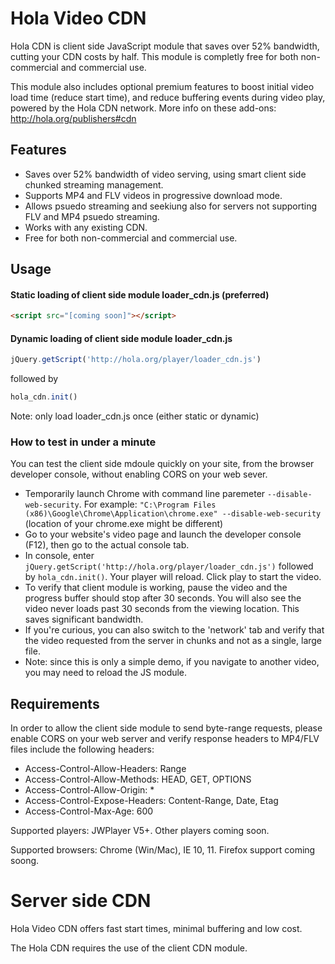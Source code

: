 # Hola Video CDN

Hola CDN is client side JavaScript module that saves over 52% bandwidth, cutting your CDN costs by half.
This module is completly free for both non-commercial and commercial use.

This module also includes optional premium features to boost initial video load time (reduce start time), and reduce buffering events during video play, powered by the Hola CDN network. More info on these add-ons: http://hola.org/publishers#cdn

## Features

* Saves over 52% bandwidth of video serving, using smart client side chunked streaming management.
* Supports MP4 and FLV videos in progressive download mode.
* Allows psuedo streaming and seekiung also for servers not supporting FLV and MP4 psuedo streaming.
* Works with any existing CDN.
* Free for both non-commercial and commercial use.

## Usage

#### Static loading of client side module loader_cdn.js (preferred)
```html
<script src="[coming soon]"></script>
```
#### Dynamic loading of client side module loader_cdn.js
```js
jQuery.getScript('http://hola.org/player/loader_cdn.js')
```
followed by
```js
hola_cdn.init()
```

Note: only load loader_cdn.js once (either static or dynamic)

### How to test in under a minute
You can test the client side mdoule quickly on your site, from the browser developer console, without enabling CORS on your web sever.
* Temporarily launch Chrome with command line paremeter `--disable-web-security`. For example: `"C:\Program Files (x86)\Google\Chrome\Application\chrome.exe" --disable-web-security` (location of your chrome.exe might be different)
* Go to your website's video page and launch the developer console (F12), then go to the actual console tab.
* In console, enter `jQuery.getScript('http://hola.org/player/loader_cdn.js')` followed by `hola_cdn.init()`. Your player will reload. Click play to start the video.
* To verify that client module is working, pause the video and the progress buffer should stop after 30 seconds. You will also see the video never loads past 30 seconds from the viewing location. This saves significant bandwidth.
* If you're curious, you can also switch to the 'network' tab and verify that the video requested from the server in chunks and not as a single, large file.
* Note: since this is only a simple demo, if you navigate to another video, you may need to reload the JS module.

## Requirements

In order to allow the client side module to send byte-range requests, please enable CORS on your web server and verify response headers to MP4/FLV files include the following headers:

* Access-Control-Allow-Headers: Range
* Access-Control-Allow-Methods: HEAD, GET, OPTIONS
* Access-Control-Allow-Origin: *
* Access-Control-Expose-Headers: Content-Range, Date, Etag
* Access-Control-Max-Age: 600

Supported players: JWPlayer V5+. Other players coming soon.

Supported browsers: Chrome (Win/Mac), IE 10, 11. Firefox support coming soong.

# Server side CDN

Hola Video CDN offers fast start times, minimal buffering and low cost.

The Hola CDN requires the use of the client CDN module.
